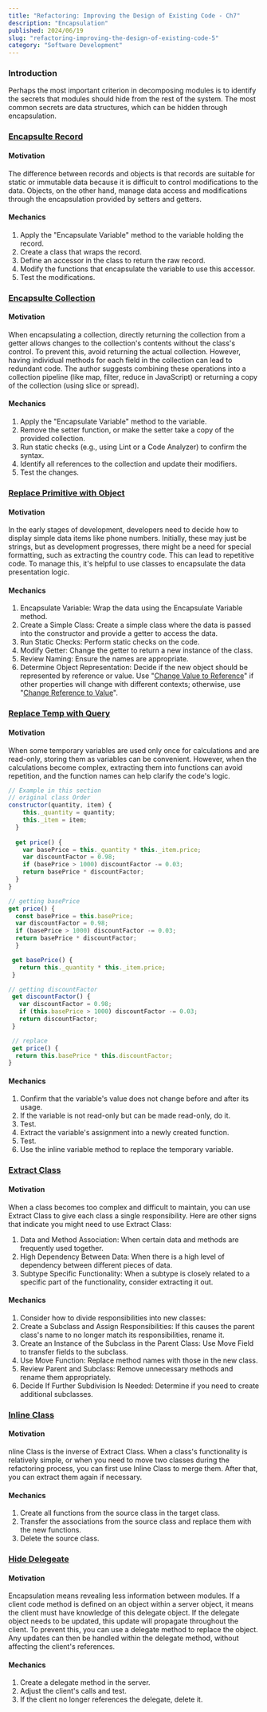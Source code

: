 ```yaml
---
title: "Refactoring: Improving the Design of Existing Code - Ch7"
description: "Encapsulation"
published: 2024/06/19
slug: "refactoring-improving-the-design-of-existing-code-5"
category: "Software Development"
---
```


###  Introduction

Perhaps the most important criterion in decomposing modules is to identify the secrets that modules should hide from the rest of the system. The most common secrets are data structures, which can be hidden through encapsulation.

### [Encapsulte Record](https://refactoring.com/catalog/encapsulateRecord.html)

#### Motivation
The difference between records and objects is that records are suitable for static or immutable data because it is difficult to control modifications to the data. Objects, on the other hand, manage data access and modifications through the encapsulation provided by setters and getters.

#### Mechanics
1. Apply the "Encapsulate Variable" method to the variable holding the record.
2. Create a class that wraps the record.
3. Define an accessor in the class to return the raw record.
4. Modify the functions that encapsulate the variable to use this accessor.
5. Test the modifications.


### [Encapsulte Collection](https://refactoring.com/catalog/encapsulateCollection.html)

#### Motivation
When encapsulating a collection, directly returning the collection from a getter allows changes to the collection's contents without the class's control. To prevent this, avoid returning the actual collection. However, having individual methods for each field in the collection can lead to redundant code. The author suggests combining these operations into a collection pipeline (like map, filter, reduce in JavaScript) or returning a copy of the collection (using slice or spread).

#### Mechanics
1. Apply the "Encapsulate Variable" method to the variable.
2. Remove the setter function, or make the setter take a copy of the provided collection.
3. Run static checks (e.g., using Lint or a Code Analyzer) to confirm the syntax.
4. Identify all references to the collection and update their modifiers.
5. Test the changes.


### [Replace Primitive with Object](https://refactoring.com/catalog/replacePrimitiveWithObject.html)

#### Motivation
In the early stages of development, developers need to decide how to display simple data items like phone numbers. Initially, these may just be strings, but as development progresses, there might be a need for special formatting, such as extracting the country code. This can lead to repetitive code. To manage this, it's helpful to use classes to encapsulate the data presentation logic.

#### Mechanics
1. Encapsulate Variable: Wrap the data using the Encapsulate Variable method.
2. Create a Simple Class: Create a simple class where the data is passed into the constructor and provide a getter to access the data.
3. Run Static Checks: Perform static checks on the code.
4. Modify Getter: Change the getter to return a new instance of the class.
5. Review Naming: Ensure the names are appropriate.
6. Determine Object Representation: Decide if the new object should be represented by reference or value. Use "[Change Value to Reference](https://refactoring.com/catalog/changeValueToReference.html)" if other properties will change with different contexts; otherwise, use "[Change Reference to Value](https://refactoring.com/catalog/changeReferenceToValue.html)".


### [Replace Temp with Query](https://refactoring.com/catalog/replaceTempWithQuery.html)

#### Motivation
When some temporary variables are used only once for calculations and are read-only, storing them as variables can be convenient. However, when the calculations become complex, extracting them into functions can avoid repetition, and the function names can help clarify the code's logic.

````js
// Example in this section
// original class Order
constructor(quantity, item) {
    this._quantity = quantity;
    this._item = item;
  }
  
  get price() {
    var basePrice = this._quantity * this._item.price;
    var discountFactor = 0.98;
    if (basePrice > 1000) discountFactor -= 0.03;
    return basePrice * discountFactor;
  }
}

// getting basePrice
get price() {
  const basePrice = this.basePrice;
  var discountFactor = 0.98;
  if (basePrice > 1000) discountFactor -= 0.03;
  return basePrice * discountFactor;
  }

 get basePrice() {
   return this._quantity * this._item.price;
 }

// getting discountFactor
 get discountFactor() {
   var discountFactor = 0.98;
   if (this.basePrice > 1000) discountFactor -= 0.03;
   return discountFactor;
 }

 // replace
 get price() {
  return this.basePrice * this.discountFactor;
}
````

#### Mechanics
1. Confirm that the variable's value does not change before and after its usage.
2. If the variable is not read-only but can be made read-only, do it.
3. Test.
4. Extract the variable's assignment into a newly created function.
5. Test.
6. Use the inline variable method to replace the temporary variable.



### [Extract Class](https://refactoring.com/catalog/extractClass.html)

#### Motivation
When a class becomes too complex and difficult to maintain, you can use Extract Class to give each class a single responsibility. Here are other signs that indicate you might need to use Extract Class:

1. Data and Method Association: When certain data and methods are frequently used together.
2. High Dependency Between Data: When there is a high level of dependency between different pieces of data.
3. Subtype Specific Functionality: When a subtype is closely related to a specific part of the functionality, consider extracting it out.

#### Mechanics

1. Consider how to divide responsibilities into new classes:
2. Create a Subclass and Assign Responsibilities: If this causes the parent class's name to no longer match its responsibilities, rename it.
3. Create an Instance of the Subclass in the Parent Class: Use Move Field to transfer fields to the subclass.
4. Use Move Function: Replace method names with those in the new class.
5. Review Parent and Subclass: Remove unnecessary methods and rename them appropriately.
6. Decide If Further Subdivision Is Needed: Determine if you need to create additional subclasses.



### [Inline Class](https://refactoring.com/catalog/inlineClass.html)

#### Motivation
nline Class is the inverse of Extract Class. When a class's functionality is relatively simple, or when you need to move two classes during the refactoring process, you can first use Inline Class to merge them. After that, you can extract them again if necessary.

#### Mechanics
1. Create all functions from the source class in the target class.
2. Transfer the associations from the source class and replace them with the new functions.
3. Delete the source class.



### [Hide Delegeate](https://refactoring.com/catalog/hideDelegate.html)

#### Motivation
Encapsulation means revealing less information between modules. If a client code method is defined on an object within a server object, it means the client must have knowledge of this delegate object. If the delegate object needs to be updated, this update will propagate throughout the client. To prevent this, you can use a delegate method to replace the object. Any updates can then be handled within the delegate method, without affecting the client's references.

#### Mechanics
1. Create a delegate method in the server.
2. Adjust the client's calls and test.
3. If the client no longer references the delegate, delete it.